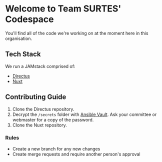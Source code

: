 # Welcome to Team SURTES' Codespace
You'll find all of the code we're working on at the moment here in this organisation.

## Tech Stack
We run a JAMstack comprised of:
- [Directus](https://directus.io)
- [Nuxt](https://nuxt.com)

## Contributing Guide
1. Clone the Directus repository.
2. Decrypt the `/secrets` folder with [Ansible Vault](https://docs.ansible.com/ansible/latest/vault_guide/index.html). Ask your committee or webmaster for a copy of the password.
3. Clone the Nuxt repository.

### Rules
- Create a new branch for any new changes
- Create merge requests and require another person's approval
